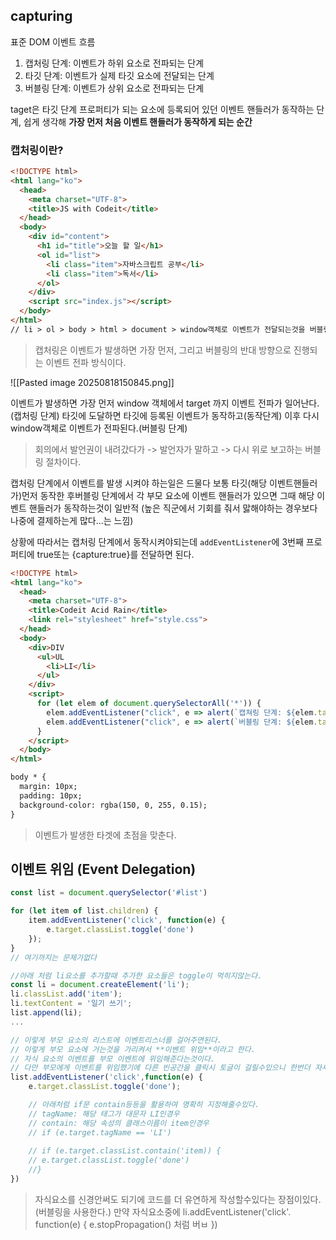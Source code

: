 ## capturing
표준 DOM 이벤트 흐름
1. 캡처링 단계: 이벤트가 하위 요소로 전파되는 단계
2. 타깃 단계: 이벤트가 실제 타깃 요소에 전달되는 단계
3. 버블링 단계: 이벤트가 상위 요소로 전파되는 단계

taget은 타깃 단계 프로퍼티가 되는 요소에 등록되어 있던 이벤트 핸들러가 동작하는 단계, 쉽게 생각해 **가장 먼저 처음 이벤트 핸들러가 동작하게 되는 순간**

### **캡처링이란?**
```html
<!DOCTYPE html>
<html lang="ko">
  <head>
    <meta charset="UTF-8">
    <title>JS with Codeit</title>
  </head>
  <body>
    <div id="content">
      <h1 id="title">오늘 할 일</h1>
      <ol id="list">
        <li class="item">자바스크립트 공부</li>
        <li class="item">독서</li>
      </ol>
    </div>
    <script src="index.js"></script>
  </body>
</html>
// li > ol > body > html > document > window객체로 이벤트가 전달되는것을 버블링이라고했다.
```
> 캡처링은 이벤트가 발생하면 가장 먼저, 그리고 버블링의 반대 방향으로 진행되는 이벤트 전파 방식이다.

![[Pasted image 20250818150845.png]]

이벤트가 발생하면 가장 먼저 window 객체에서 target 까지 이벤트 전파가 일어난다.(캡처링 단계)
타깃에 도달하면 타깃에 등록된 이벤트가 동작하고(동작단계)
이후 다시 window객체로 이벤트가 전파된다.(버블링 단계)
> 회의에서 발언권이 내려갔다가 -> 발언자가 말하고 -> 다시 위로 보고하는 버블링 절차이다.

캡처링 단계에서 이벤트를 발생 시켜야 하는일은 드물다 보통 타깃(해당 이벤트핸들러가)먼저 동작한 후버블링 단계에서 각 부모 요소에 이벤트 핸들러가 있으면 그때 해당 이벤트 핸들러가 동작하는것이 일반적 (높은 직군에서 기회를 줘서 맗해야하는 경우보다 나중에 결제하는게 많다...는 느낌)

상황에 따라서는 캡처링 단계에서 동작시켜야되는데 `addEventListener`에 3번째 프로퍼티에 true또는 {capture:true}를 전달하면 된다.
```html
<!DOCTYPE html>
<html lang="ko">
  <head>
    <meta charset="UTF-8">
    <title>Codeit Acid Rain</title>
    <link rel="stylesheet" href="style.css">
  </head>
  <body>
    <div>DIV
      <ul>UL
        <li>LI</li>
      </ul>
    </div>  
    <script>
      for (let elem of document.querySelectorAll('*')) {
        elem.addEventListener("click", e => alert(`캡쳐링 단계: ${elem.tagName}`), true);
        elem.addEventListener("click", e => alert(`버블링 단계: ${elem.tagName}`));
      }
    </script>
  </body>
</html>

body * {
  margin: 10px;
  padding: 10px;
  background-color: rgba(150, 0, 255, 0.15);
}

```
> 이벤트가 발생한 타겟에 초점을 맞춘다.

## 이벤트 위임 (Event Delegation)
```js
const list = document.querySelector('#list')

for (let item of list.children) {
	item.addEventListener('click', function(e) {
		e.target.classList.toggle('done')
	});
}
// 여기까지는 문제가없다

//아래 처럼 li요소를 추가할때 추가한 요소들은 toggle이 먹히지않는다.
const li = document.createElement('li');
li.classList.add('item');
li.textContent = '일기 쓰기';
list.append(li);
...

// 이렇게 부모 요소의 리스트에 이벤트리스너를 걸어주면된다.
// 이렇게 부모 요소에 거는것을 가리켜서 **이벤트 위임**이라고 한다.
// 자식 요소의 이벤트를 부모 이벤트에 위임해준다는것이다.
// 다만 부모에게 이벤트를 위임했기에 다른 빈공간을 클릭시 토글이 걸릴수있으니 한번더 자세하게 처리를 해줘야한다.
list.addEventListener('click',function(e) {
	e.target.classList.toggle('done');

	// 아래처럼 if문 contain등등을 활용하여 명확히 지정해줄수있다.
	// tagName: 해당 태그가 대문자 LI인경우
	// contain: 해당 속성의 클래스이름이 item인경우
	// if (e.target.tagName == 'LI')
	
	// if (e.target.classList.contain('item)) {
	// e.target.classList.toggle('done')
	//}
})
```
> 자식요소를 신경안써도 되기에 코드를 더 유연하게 작성할수있다는 장점이있다. (버블링을 사용한다.)
> 만약 자식요소중에 li.addEventListener('click'. function(e) {
> 	e.stopPropagation() 처럼 버ㅂ
> })